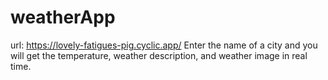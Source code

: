 # weatherApp
url: https://lovely-fatigues-pig.cyclic.app/
Enter the name of a city and you will get the temperature, weather description, and weather image in real time.
